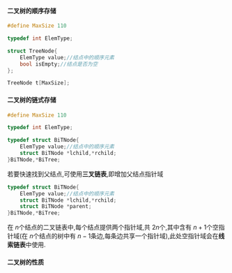 #### 二叉树的顺序存储

```cpp
#define MaxSize 110

typedef int ElemType;

struct TreeNode{
    ElemType value;//结点中的顺序元素
    bool isEmpty;//结点是否为空
};

TreeNode t[MaxSize];
```

#### 二叉树的链式存储

```cpp
#define MaxSize 110

typedef int ElemType;

typedef struct BiTNode{
    ElemType value;//结点中的顺序元素
    struct BiTNode *lchild,*rchild;    
}BiTNode,*BiTree;
```

若要快速找到父结点,可使用**三叉链表**,即增加父结点指针域

```cpp
typedef struct BiTNode{
    ElemType value;//结点中的顺序元素
    struct BiTNode *lchild,*rchild;    
    struct BiTNode *parent;
}BiTNode,*BiTree;
```

在 $n$个结点的二叉链表中,每个结点提供两个指针域,共 $2n$个,其中含有 $n+1$个空指针域(在 $n$个结点的树中有 $n-1$条边,每条边共享一个指针域),此处空指针域会在**线索链表**中使用.

#### 二叉树的性质

